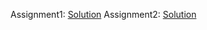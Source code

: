 Assignment1: [Solution](https://github.com/HarshitaDPoojary/CSCI566-Deep-Learning-And-Its-Applications/tree/assignment2/Assignments/Assignment1)
Assignment2: [Solution](https://github.com/HarshitaDPoojary/CSCI566-Deep-Learning-And-Its-Applications/tree/assignment2/Assignments/Assignment2)